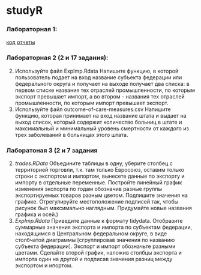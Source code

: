 # studyR

### Лабораторная 1:
[код](https://github.com/bolshakova-anna/studyR/tree/master/lab1)
[отчеты](https://github.com/bolshakova-anna/studyR/tree/master/ALL_HTML_REPORTS/lab1)


### Лабораторная 2 (2 и 17 задания):
2. Используйте файл ExpImp.Rdata
    Напишите функцию, в которой пользователь подает на вход название субъекта федерации или федерального округа и получает на выходе получает два списка: в первом списке названия тех отраслей промышленности, по которым экспорт превышает импорт, а во втором - названия тех отраслей промышленности, по которым импорт превышает экспорт.
17. Используйте файл outcome-of-care-measures.csv
    Напишите функцию, которая принимает на вход название штата и выдает на выход список, который содержит количество больниц в штате и максимальный и минимальный уровень смертности от каждого из трех заболеваний в больницах этого штата.

### Лаборатоная 3 (2 и 7 задания
2. _trades.RData_ 
    Объедините таблицы в одну, уберите столбец с территорией торговли, т.к. там только Евросоюз, оставим только строки с экспортом и импортом, вынесете данные по экспорту и импорту в отдельные переменные. Постройте линейный график изменения экспорта по годам обозначив разные группы экспортируемых товаров разным цветом. Подпишите значения на графике. Отрегулируйте местоположение подписей так, чтобы рисунок был максимально наглядным. Придумайте новые названия графика и осей.)
7. _ExpImp.Rdata_ 
    Приведите данные к формату tidydata. Отобразите суммарные значения экспорта и импорта по субъектам федерации, находящимся в Центральном федеральном округе, в виде столбчатой диаграммы [сгруппировав значения по названию субъекта федерации]. Экспорт и импорт обозначьте разными цветами. Сделайте второй график, наложив столбцы экспорта и импорта один на другой и подписав значения разниц между экспортом и ипортом.

